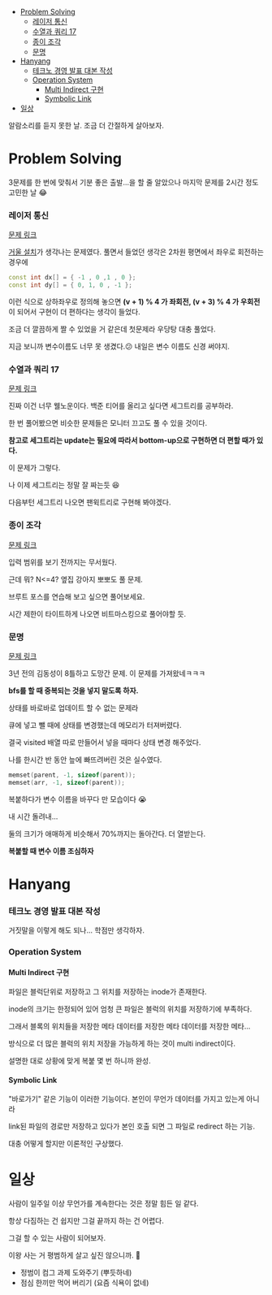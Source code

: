 
- [Problem Solving](#problem-solving)
    - [레이저 통신](#레이저-통신)
    - [수열과 쿼리 17](#수열과-쿼리-17)
    - [종이 조각](#종이-조각)
    - [문명](#문명)
- [Hanyang](#hanyang)
    - [테크노 경영 발표 대본 작성](#테크노-경영-발표-대본-작성)
    - [Operation System](#operation-system)
      - [Multi Indirect 구현](#multi-indirect-구현)
      - [Symbolic Link](#symbolic-link)
- [일상](#일상)


알람소리를 듣지 못한 날. 조금 더 간절하게 살아보자.

# Problem Solving

3문제를 한 번에 맞춰서 기분 좋은 출발...을 할 줄 알았으나 
마지막 문제를 2시간 정도 고민한 날 😂

### 레이저 통신
[문제 링크](https://www.acmicpc.net/problem/6087)

[거울 설치](https://www.acmicpc.net/problem/2151)가 생각나는 문제였다.
풀면서 들었던 생각은 2차원 평면에서 좌우로 회전하는 경우에 

```cpp
const int dx[] = { -1 , 0 ,1 , 0 };
const int dy[] = { 0, 1, 0 , -1 };
```
이런 식으로 상하좌우로 정의해 놓으면 
**(v + 1) % 4 가 좌회전, (v + 3) % 4 가 우회전**이 되어서 
구현이 더 편하다는 생각이 들었다.

조금 더 깔끔하게 짤 수 있었을 거 같은데 첫문제라 우당탕 대충 풀었다.

지금 보니까 변수이름도 너무 못 생겼다.😕 내일은 변수 이름도 신경 써야지.

### 수열과 쿼리 17

[문제 링크](https://www.acmicpc.net/problem/14438)

진짜 이건 너무 웰노운이다. 백준 티어를 올리고 싶다면 세그트리를 공부하라.

한 번 풀어봤으면 비슷한 문제들은 모니터 끄고도 풀 수 있을 것이다.

**참고로 세그트리는 update는 필요에 따라서 bottom-up으로 구현하면 더 편할 때가 있다.**

이 문제가 그렇다.

나 이제 세그트리는 정말 잘 짜는듯 😆

다음부턴 세그트리 나오면 팬윅트리로 구현해 봐야겠다.

### 종이 조각

[문제 링크](https://www.acmicpc.net/problem/14391)

입력 범위를 보기 전까지는 무서웠다.

근데 뭐? N<=4? 옆집 강아지 뽀뽀도 풀 문제.

브루트 포스를 연습해 보고 싶으면 풀어보세요.

시간 제한이 타이트하게 나오면 비트마스킹으로 풀어야할 듯.

### 문명

[문제 링크](https://www.acmicpc.net/problem/14868)

3년 전의 김동성이 8틀하고 도망간 문제. 이 문제를 가져왔네ㅋㅋㅋ

**bfs를 할 때 중복되는 것을 넣지 말도록 하자.** 

상태를 바로바로 업데이트 할 수 없는 문제라 

큐에 넣고 뺄 때에 상태를 변경했는데 메모리가 터져버렸다.

결국 visited 배열 따로 만들어서 넣을 때마다 상태 변경 해주었다.

나를 한시간 반 동안 늪에 빠뜨려버린 것은 실수였다.

```cpp
memset(parent, -1, sizeof(parent));
memset(arr, -1, sizeof(parent));
```

복붙하다가 변수 이름을 바꾸다 만 모습이다 😭

내 시간 돌려내...

둘의 크기가 애매하게 비슷해서 70%까지는 돌아간다. 더 열받는다.

**복붙할 때 변수 이름 조심하자**

# Hanyang

### 테크노 경영 발표 대본 작성

거짓말을 이렇게 해도 되나... 학점만 생각하자.

### Operation System

#### Multi Indirect 구현 

파일은 블럭단위로 저장하고 그 위치를 저장하는 inode가 존재한다.

inode의 크기는 한정되어 있어 엄청 큰 파일은 블럭의 위치를 저장하기에 부족하다.

그래서 블록의 위치들을 저장한 메타 데이터를 저장한 메타 데이터를 저장한 메타...

방식으로 더 많은 블럭의 위치 저장을 가능하게 하는 것이 multi indirect이다.

설명한 대로 상황에 맞게 복붙 몇 번 하니까 완성.

#### Symbolic Link

"바로가기" 같은 기능이 이러한 기능이다. 본인이 무언가 데이터를 가지고 있는게 아니라

link된 파일의 경로만 저장하고 있다가 본인 호출 되면 그 파일로 redirect 하는 기능.

대충 어떻게 할지만 이론적인 구상했다. 

# 일상

사람이 일주일 이상 무언가를 계속한다는 것은 정말 힘든 일 같다. 

항상 다짐하는 건 쉽지만 그걸 끝까지 하는 건 어렵다.

그걸 할 수 있는 사람이 되어보자. 

이왕 사는 거 평범하게 살고 싶진 않으니까. 🙂

- 정범이 컴그 과제 도와주기 (뿌듯하네)
- 점심 한끼만 먹어 버리기 (요즘 식욕이 없네)

